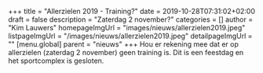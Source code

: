 +++
title = "Allerzielen 2019 - Training?"
date = 2019-10-28T07:31:02+02:00
draft = false
description = "Zaterdag 2 november?"
categories = []
author = "Kim Lauwers"
homepageImgUrl = "images/nieuws/allerzielen2019.jpeg"
listpageImgUrl = "/images/nieuws/allerzielen2019.jpeg"
detailpageImgUrl = ""
[menu.global]
    parent = "nieuws"
+++
Hou er rekening mee dat er op allerzielen (zaterdag 2 november) geen training is.
Dit is een feestdag en het sportcomplex is gesloten.